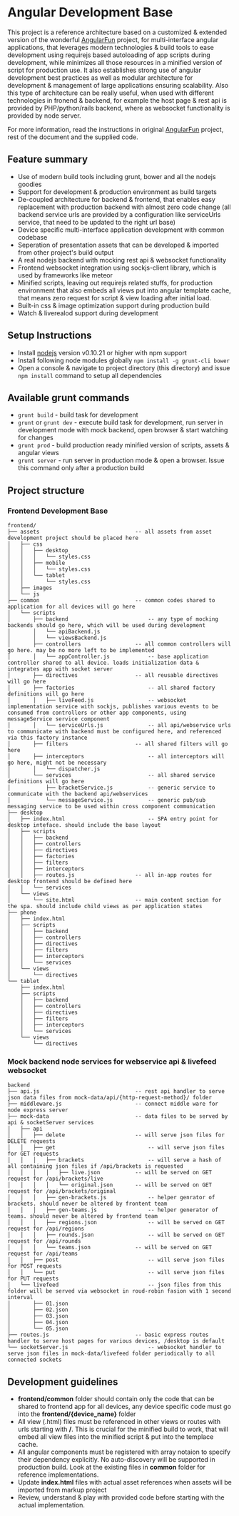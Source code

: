 # Angular Development Base

This project is a reference architecture based on a customized & extended version of the wonderful [AngularFun](https://github.com/CaryLandholt/AngularFun) project, for multi-interface angular applications, that leverages modern technologies & build tools to ease development using requirejs based autoloading of app scripts during development, while minimizes all those resources in a minified version of script for production use. It also establishes strong use of angular development best practices as well as modular architecture for development & management of large applications ensuring scalability. Also this type of architecture can be really useful, when used with different technologies in fronend & backend, for example the host page & rest api is provided by PHP/python/rails backend, where as websocket functionality is provided by node server.

For more information, read the instructions in original [AngularFun](https://github.com/CaryLandholt/AngularFun) project, rest of the document and the supplied code.

## Feature summary

* Use of modern build tools including grunt, bower and all the nodejs goodies
* Support for development & production environment as build targets
* De-coupled architecture for backend & frontend, that enables easy replacement with production backend with almost zero code change (all backend service urls are provided by a configuration like serviceUrls service, that need to be updated to the right url base)
* Device specific multi-interface application development with common codebase
* Seperation of presentation assets that can be developed & imported from other project's build output
* A real nodejs backend with mocking rest api & websocket functionality
* Frontend websocket integration using sockjs-client library, which is used by frameworks like meteor 
* Minified scripts, leaving out requirejs related stuffs, for production environment that also embeds all views put into angular template cache, that means zero request for script & view loading after initial load.
* Built-in css & image optimization support during production build
* Watch & liverealod support during development

## Setup Instructions

* Install [nodejs](http://nodejs.org/download/) version v0.10.21 or higher with npm support
* Install following node modules globally ```npm install -g grunt-cli bower```
* Open a console & navigate to project directory (this directory) and issue ``` npm install ``` command to setup all dependencies

## Available grunt commands

* ```grunt build``` - build task for development
* ```grunt``` or ```grunt dev``` - execute build task for development, run server in development mode with mock backend, open browser & start watching for changes
* ```grunt prod``` - build production ready minified version of scripts, assets & angular views
* ```grunt server``` - run server in production mode & open a browser. Issue this command only after a production build

## Project structure

### Frontend Development Base

```
frontend/
├── assets 								-- all assets from asset development project should be placed here
│   ├── css
│   │   ├── desktop
│   │   │   └── styles.css
│   │   ├── mobile
│   │   │   └── styles.css
│   │   └── tablet
│   │       └── styles.css
│   ├── images
│   └── js
├── common 								-- common codes shared to application for all devices will go here
│   └── scripts
│       ├── backend 						-- any type of mocking backends should go here, which will be used during development
│       │   └── apiBackend.js
│   	│   └── viewsBackend.js
│       ├── controllers					-- all common controllers will go here. may be no more left to be implemented
│       │   └── appController.js 			-- base application controller shared to all device. loads initialization data & integrates app with socket server
│       ├── directives					-- all reusable directives will go here
│       ├── factories						-- all shared factory definitions will go here
│       │   ├── liveFeed.js  				-- websocket implementation service with sockjs, publishes various events to be consumed from controllers or other app components, using messageService service component
│       │   └── serviceUrls.js   			-- all api/webservice urls to communicate with backend must be configured here, and referenced via this factory instance
│       ├── filters						-- all shared filters will go here
│       ├── interceptors					-- all interceptors will go here, might not be necessary
│       │   └── dispatcher.js
│       └── services						-- all shared service definitions will go here
│           ├── bracketService.js    		-- generic service to communicate with the backend api/webservices
│           └── messageService.js    		-- generic pub/sub messaging service to be used within cross component communication
├── desktop
│   ├── index.html  						-- SPA entry point for desktop inteface. should include the base layout
│   ├── scripts
│   │   ├── backend
│   │   ├── controllers
│   │   ├── directives
│   │   ├── factories
│   │   ├── filters
│   │   ├── interceptors
│   │   ├── routes.js 					-- all in-app routes for desktop frontend should be defined here
│   │   └── services
│   └── views
│       └── site.html 					-- main content section for the spa. should include child views as per application states
├── phone
│   ├── index.html
│   ├── scripts
│   │   ├── backend
│   │   ├── controllers
│   │   ├── directives
│   │   ├── filters
│   │   ├── interceptors
│   │   └── services
│   └── views
│       └── directives
└── tablet
    ├── index.html
    ├── scripts
    │   ├── backend
    │   ├── controllers
    │   ├── directives
    │   ├── filters
    │   ├── interceptors
    │   └── services
    └── views
        └── directives
```


### Mock backend node services for webservice api & livefeed websocket

```
backend
├── api.js 								-- rest api handler to serve json data files from mock-data/api/{http-request-method}/ folder
├── middleware.js 						-- connect middle ware for node express server
├── mock-data 							-- data files to be served by api & socketServer services
│   ├── api
│   │   ├── delete 						-- will serve json files for DELETE requests
│   │   ├── get 							-- will serve json files for GET requests
│   │   │   ├── brackets 					-- will serve a hash of all containing json files if /api/brackets is requested
│   │   │   │   ├── live.json 			-- will be served on GET request for /api/brackets/live 
│   │   │   │   └── original.json 		-- will be served on GET request for /api/brackets/original
│   │   │   ├── gen-brackets.js 			-- helper genrator of brackets. should never be altered by frontent team
│   │   │   ├── gen-teams.js 				-- helper generator of teams. should never be altered by frontend team
│   │   │   ├── regions.json 				-- will be served on GET request for /api/regions
│   │   │   ├── rounds.json 				-- will be served on GET request for /api/rounds
│   │   │   └── teams.json 				-- will be served on GET request for /api/teams
│   │   ├── post 							-- will serve json files for POST requests
│   │   └── put 							-- will serve json files for PUT requests
│   └── livefeed 							-- json files from this folder will be served via websocket in roud-robin fasion with 1 second interval
│       ├── 01.json
│       ├── 02.json
│       ├── 03.json
│       ├── 04.json
│       └── 05.json
├── routes.js 							-- basic express routes handler to serve host pages for various devices, /desktop is default
└── socketServer.js 						-- websocket handler to serve json files in mock-data/livefeed folder periodically to all connected sockets
```

## Development guidelines

* **frontend/common** folder should contain only the code that can be shared to frontend app for all devices, any device specific code must go into the **frontend/{device_name}** folder
* All view (.html) files must be referenced in other views or routes with urls starting with **/**. This is crucial for the minified build to work, that will embed all view files into the minified script & put into the templace cache.
* All angular components must be registered with array notaion to specify their dependency explicitly. No auto-discovery will be supported in production build. Look at the existing files in **common** folder for reference implementations.
* Update **index.html** files with actual asset references when assets will be imported from markup project
* Review, understand & play with provided code before starting with the actual implementation.
